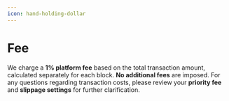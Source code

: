 ```yaml
---
icon: hand-holding-dollar
---
```


# Fee

We charge a **1% platform fee** based on the total transaction amount, calculated separately for each block. **No additional fees** are imposed. For any questions regarding transaction costs, please review your **priority fee** and **slippage settings** for further clarification.
